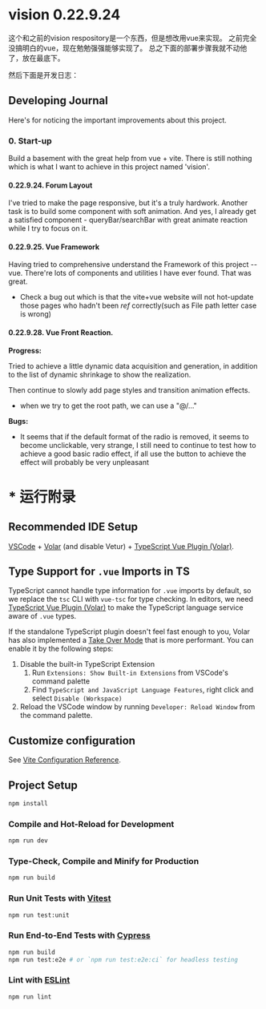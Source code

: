 # vision 0.22.9.24

这个和之前的vision respository是一个东西，但是想改用vue来实现。
之前完全没搞明白的vue，现在勉勉强强能够实现了。
总之下面的部署步骤我就不动他了，放在最底下。

然后下面是开发日志：

## Developing Journal
Here's for noticing the important improvements about this project.

### 0. Start-up
Build a basement with the great help from vue + vite.
There is still nothing which is what I want to achieve in this project named 'vision'.

#### 0.22.9.24. Forum Layout
I've tried to make the page responsive, but it's a truly hardwork.
Another task is to build some component with soft animation.
And yes, I already get a satisfied component - queryBar/searchBar with great animate reaction while I try to focus on it.

#### 0.22.9.25. Vue Framework
Having tried to comprehensive understand the Framework of this project -- vue.
There're lots of components and utilities I have ever found.
That was great.
- Check a bug out which is that the vite+vue website will not hot-update those pages who hadn't been *ref* correctly(such as File path letter case is wrong)

#### 0.22.9.28. Vue Front Reaction.

**Progress:**

Tried to achieve a little dynamic data acquisition and generation, in addition to the list of dynamic shrinkage to show the realization. 

Then continue to slowly add page styles and transition animation effects.
- when we try to get the root path, we can use a "@/..."

**Bugs:**

- It seems that if the default format of the radio is removed, it seems to become unclickable, very strange, I still need to continue to test how to achieve a good basic radio effect, if all use the button to achieve the effect will probably be very unpleasant

# * 运行附录

## Recommended IDE Setup

[VSCode](https://code.visualstudio.com/) + [Volar](https://marketplace.visualstudio.com/items?itemName=Vue.volar) (and disable Vetur) + [TypeScript Vue Plugin (Volar)](https://marketplace.visualstudio.com/items?itemName=Vue.vscode-typescript-vue-plugin).

## Type Support for `.vue` Imports in TS

TypeScript cannot handle type information for `.vue` imports by default, so we replace the `tsc` CLI with `vue-tsc` for type checking. In editors, we need [TypeScript Vue Plugin (Volar)](https://marketplace.visualstudio.com/items?itemName=Vue.vscode-typescript-vue-plugin) to make the TypeScript language service aware of `.vue` types.

If the standalone TypeScript plugin doesn't feel fast enough to you, Volar has also implemented a [Take Over Mode](https://github.com/johnsoncodehk/volar/discussions/471#discussioncomment-1361669) that is more performant. You can enable it by the following steps:

1. Disable the built-in TypeScript Extension
    1) Run `Extensions: Show Built-in Extensions` from VSCode's command palette
    2) Find `TypeScript and JavaScript Language Features`, right click and select `Disable (Workspace)`
2. Reload the VSCode window by running `Developer: Reload Window` from the command palette.

## Customize configuration

See [Vite Configuration Reference](https://vitejs.dev/config/).

## Project Setup

```sh
npm install
```

### Compile and Hot-Reload for Development

```sh
npm run dev
```

### Type-Check, Compile and Minify for Production

```sh
npm run build
```

### Run Unit Tests with [Vitest](https://vitest.dev/)

```sh
npm run test:unit
```

### Run End-to-End Tests with [Cypress](https://www.cypress.io/)

```sh
npm run build
npm run test:e2e # or `npm run test:e2e:ci` for headless testing
```

### Lint with [ESLint](https://eslint.org/)

```sh
npm run lint
```
